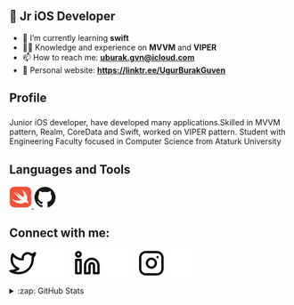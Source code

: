 ##  Jr iOS Developer

- 🌱 I’m currently learning **swift**
- 🧑‍💻 Knowledge and experience on **MVVM** and **VIPER**
- 📫 How to reach me: **uburak.gvn@icloud.com**
- 📇 Personal website: **https://linktr.ee/UgurBurakGuven**

## Profile 

###

Junior iOS developer, have developed many applications.Skilled in MVVM pattern, Realm, CoreData and Swift, worked on VIPER pattern. Student with Engineering Faculty focused in Computer Science from Ataturk University

## Languages and Tools

<p align="left">
<a href="https://developer.apple.com/swift/" target="_blank" rel="noreferrer"> <img src="https://raw.githubusercontent.com/devicons/devicon/master/icons/swift/swift-original.svg" alt="swift" width="40" height="40"/> </a> 
<a href="https://github.com" target="_blank" rel="noreferrer"> <img src="https://raw.githubusercontent.com/devicons/devicon/master/icons/github/github-original.svg" alt="swift" width="40" height="40"/> </a>
</p>


## Connect with me:

[![website](./twitter-light.svg)](https://twitter.com/uburakguven#gh-light-mode-only)
[![website](./twitter-dark.svg)](https://twitter.com/uburakguven#gh-dark-mode-only)
&nbsp;&nbsp;
[![website](./linkedin-light.svg)](https://www.linkedin.com/in/uğur-burak-güven-a3381b1a6/#gh-light-mode-only)
[![website](./linkedin-dark.svg)](https://www.linkedin.com/in/uğur-burak-güven-a3381b1a6/#gh-dark-mode-only)
&nbsp;&nbsp;
[![website](./instagram-light.svg)](https://www.instagram.com/uburak.gvn#gh-light-mode-only)
[![website](./instagram-dark.svg)](https://www.instagram.com/uburak.gvn#gh-dark-mode-only)

<details>
  <summary>:zap: GitHub Stats</summary>

  <img align="left" alt="codeSTACKr's GitHub Stats" src="https://github-readme-stats.vercel.app/api?username=UgurBurakGuven&show_icons=true&hide_border=false&title_color=ff652f&icon_color=FFE400&bg_color=09131B&text_color=ffffff&border_color=0c1a25" />

</details>
